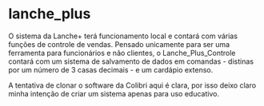 # lanche_plus
O sistema da Lanche+ terá funcionamento local e contará com várias funções de controle de vendas. Pensado unicamente para ser uma ferramenta para funcionários e não
clientes, o Lanche_Plus_Controle contará com um sistema de salvamento de dados em comandas - distinas por um número de 3 casas decimais - e um cardápio extenso. 

A tentativa de clonar o software da Colibri aqui é clara, por isso deixo claro minha intenção de criar um sistema apenas para uso educativo.
